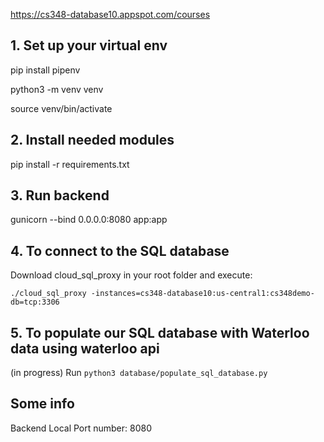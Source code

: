 https://cs348-database10.appspot.com/courses


## 1. Set up your virtual env
pip install pipenv

python3 -m venv venv

source venv/bin/activate

## 2. Install needed modules
pip install -r requirements.txt

## 3. Run backend
gunicorn --bind 0.0.0.0:8080 app:app

## 4. To connect to the SQL database
Download cloud_sql_proxy in your root folder and execute:

`./cloud_sql_proxy -instances=cs348-database10:us-central1:cs348demo-db=tcp:3306`


## 5. To populate our SQL database with Waterloo data using waterloo api
(in progress)
Run `python3 database/populate_sql_database.py`

## Some info
Backend Local Port number: 8080

